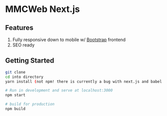 # MMCWeb Next.js

## Features

1. Fully responsive down to mobile w/ [Bootstrap](http://getbootstrap.com) frontend<br />
2. SEO ready<br />

## Getting Started

```bash
git clone
cd into directory
yarn install (not npm! there is currently a bug with next.js and babel dependencies)

# Run in development and serve at localhost:3000
npm start

# build for production
npm build
```
